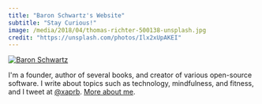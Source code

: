```yaml
---
title: "Baron Schwartz's Website"
subtitle: "Stay Curious!"
image: /media/2018/04/thomas-richter-500138-unsplash.jpg
credit: "https://unsplash.com/photos/Ilx2xUpAKEI"
---
```

[![Baron Schwartz](/baron-square.jpg)](/about/)

I'm a founder, author of
several books, and creator of various open-source software. I write about topics such as technology, mindfulness, and fitness, and I tweet at [@xaprb](https://twitter.com/xaprb). [More about me](/about/).
